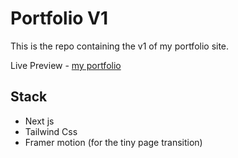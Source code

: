 # Portfolio V1

This is the repo containing the v1 of my portfolio site. 

Live Preview - [my portfolio](https://catcave.vercel.app/)

## Stack
* Next js
* Tailwind Css
* Framer motion (for the tiny page transition)
